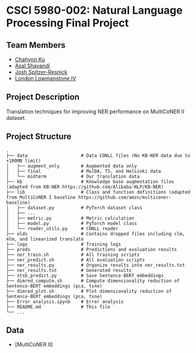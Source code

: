 # CSCI 5980-002: Natural Language Processing Final Project

## Team Members
- [Chahyon Ku](ku000045@umn.edu)
- [Asal Shavandi](shava006@umn.edu)
- [Josh Spitzer-Resnick](spitz123@umn.edu)
- [London Lowmanstone IV](lowma016@umn.edu)

## Project Description
Translation techniques for improving NER performance on MultiCoNER II dataset.

## Project Structure
    .
    ├── data                    # Data CONLL files (No KB-NER data due to +100MB limit)
    │   ├── augment_only        # Augmented data only
    │   ├── final               # MulDA, T5, and Helsinki data
    │   └── midterm             # Our translation data
    ├── kb                      # Knowledge base augmentation files (adapted from KB-NER https://github.com/Alibaba-NLP/KB-NER)
    ├── lib                     # Class and function definitions (adapted from MultiCoNER I baseline https://github.com/amzn/multiconer-baseline)
    │   ├── dataset.py          # PyTorch dataset class
    │   ├── ...
    │   ├── metric.py           # Metric calculation
    │   ├── model.py            # PyTorch model class
    │   └── reader_utils.py     # CONLL reader
    ├── olds                    # Contains dropped files including clm, mlm, and linearized translate
    ├── logs                    # Training logs
    ├── preds                   # Predictions and evaluation results
    ├── ner_train.sh            # All training scripts
    ├── ner_predict.sh          # All evaluation scripts
    ├── ner_results.py          # Organize results into ner_results.txt
    ├── ner_results.txt         # Generated results
    ├── stsb_predict.py         # Save Sentence-BERT embeddings
    ├── dimred_compute.sh       # Compute dimensionality reduction of Sentence-BERT embeddings (pca, tsne)
    ├── dimred_plot.sh          # Plot dimensionality reduction of Sentence-BERT embeddings (pca, tsne)
    ├── Error analysis.ipynb    # Error analysis
    ├── README.md               # This file
    └── ...

## Data
- [MultiCoNER II]

